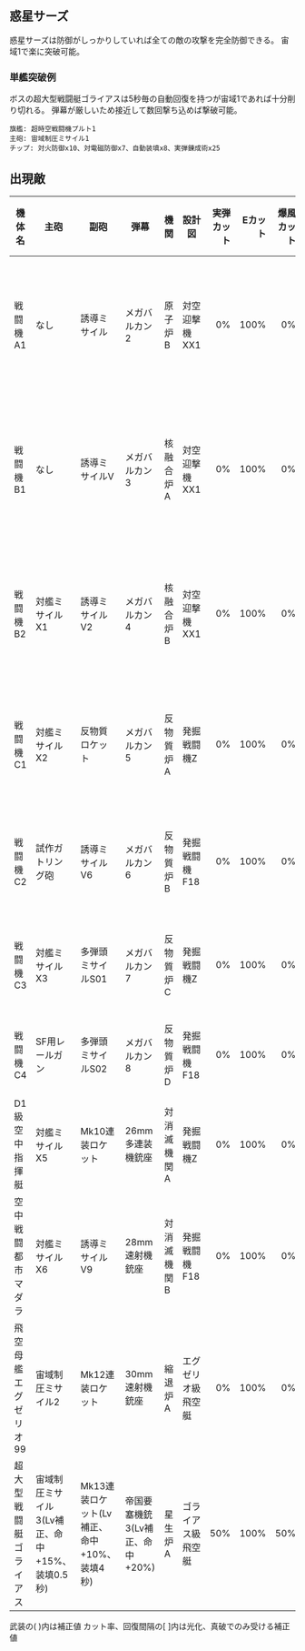 ## 惑星サーズ

惑星サーズは防御がしっかりしていれば全ての敵の攻撃を完全防御できる。
宙域1で楽に突破可能。

### 単艦突破例

ボスの超大型戦闘艇ゴライアスは5秒毎の自動回復を持つが宙域1であれば十分削り切れる。
弾幕が厳しいため接近して数回撃ち込めば撃破可能。

```
旗艦: 超時空戦闘機プルト1
主砲: 宙域制圧ミサイル1
チップ: 対火防御x10、対電磁防御x7、自動装填x8、実弾錬成術x25
```

## 出現敵

<script src="assets/js/table-col-visible.js"></script>
<ul id="visible-list"></ul>

| 機体名                 | 主砲                                           | 副砲                                        | 弾幕                            | 機関        | 設計図             | 実弾カット | Eカット | 爆風カット | 回避率 | 爆風回避率 | 回復間隔 | 登場ステージ                      |
|------------------------|------------------------------------------------|---------------------------------------------|---------------------------------|-------------|--------------------|-----------:|--------:|-----------:|-------:|-----------:|----------|-----------------------------------|
| 戦闘機A1               | なし                                           | 誘導ミサイル                                | メガバルカン2                   | 原子炉B     | 対空迎撃機XX1      |         0% |    100% |         0% |    75% |        50% | なし     | 1、2、3、4、5、6、7、8、9、10     |
| 戦闘機B1               | なし                                           | 誘導ミサイルV                               | メガバルカン3                   | 核融合炉A   | 対空迎撃機XX1      |         0% |    100% |         0% |    75% |        50% | なし     | 1ボス、2、3、4、5、6、7、8、9、10 |
| 戦闘機B2               | 対艦ミサイルX1                                 | 誘導ミサイルV2                              | メガバルカン4                   | 核融合炉B   | 対空迎撃機XX1      |         0% |    100% |         0% |    75% |        50% | なし     | 2ボス、3、4、5、6、7、8、9、10    |
| 戦闘機C1               | 対艦ミサイルX2                                 | 反物質ロケット                              | メガバルカン5                   | 反物質炉A   | 発掘戦闘機Z        |         0% |    100% |         0% |    75% |        50% | なし     | 3ボス、4、5、6、7、8、9、10       |
| 戦闘機C2               | 試作ガトリング砲                               | 誘導ミサイルV6                              | メガバルカン6                   | 反物質炉B   | 発掘戦闘機F18      |         0% |    100% |         0% |    75% |        50% | なし     | 4ボス、5、6、7、8、9、10          |
| 戦闘機C3               | 対艦ミサイルX3                                 | 多弾頭ミサイルS01                           | メガバルカン7                   | 反物質炉C   | 発掘戦闘機Z        |         0% |    100% |         0% |    75% |        50% | なし     | 5ボス、6、7、8、9、10             |
| 戦闘機C4               | SF用レールガン                                 | 多弾頭ミサイルS02                           | メガバルカン8                   | 反物質炉D   | 発掘戦闘機F18      |         0% |    100% |         0% |    75% |        50% | なし     | 6ボス、7、8、9、10                |
| D1級空中指揮艇         | 対艦ミサイルX5                                 | Mk10連装ロケット                            | 26mm多連装機銃座                | 対消滅機関A | 発掘戦闘機Z        |         0% |    100% |         0% |    75% |        50% | なし     | 7ボス、8、9、10                   |
| 空中戦闘都市マダラ     | 対艦ミサイルX6                                 | 誘導ミサイルV9                              | 28mm速射機銃座                  | 対消滅機関B | 発掘戦闘機F18      |         0% |    100% |         0% |    75% |        50% | なし     | 8ボス、9、10                      |
| 飛空母艦エグゼリオ99   | 宙域制圧ミサイル2                              | Mk12連装ロケット                            | 30mm速射機銃座                  | 縮退炉A     | エグゼリオ級飛空艇 |         0% |    100% |         0% |    75% |        50% | なし     | 9ボス、10                         |
| 超大型戦闘艇ゴライアス | 宙域制圧ミサイル3(Lv補正、命中+15%、装填0.5秒) | Mk13連装ロケット(Lv補正、命中+10%、装填4秒) | 帝国要塞機銃3(Lv補正、命中+20%) | 星生炉A     | ゴライアス級飛空艇 |        50% |    100% |        50% |    20% |        60% | 5秒      | 10ボス                            |

武装の( )内は補正値
カット率、回復間隔の[ ]内は光化、真破でのみ受ける補正値
